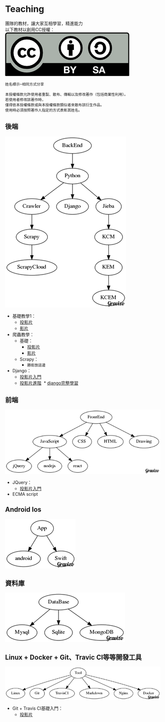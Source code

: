 # Teaching
團隊的教材，讓大家互相學習，精進能力  
以下教材以創用CC授權：  
![圖片](by-sa.png)

```
姓名標示─相同方式分享  

本授權條款允許使用者重製、散布、傳輸以及修改著作（包括商業性利用）。
若使用者修改該著作時，
僅得依本授權條款或與本授權條款類似者來散布該衍生作品。
使用時必須按照著作人指定的方式表彰其姓名。
```

## 後端

![dd](backend.png)

* 基礎教學1：
  * [投影片](http://slides.com/davidtnfsh/deck-3)
  * [影片]()
* 爬蟲教學：
  * 基礎：
    * [投影片](http://slides.com/davidtnfsh/deck)
    * [影片]()
  * Scrapy：
    * `勝銜放這邊`
* Django：
  * [投影片入門](http://slides.com/campass/deck#/)
  * [投影片進階](django/django-2.md)
  * [django完整學習](http://dokelung-blog.logdown.com/)

## 前端

![前端天賦樹](front.png)

* JQuery：
  * [投影片入門](JQuery/JQuery初階.md)
* ECMA script

## Android Ios

![app天賦樹](app.png)

## 資料庫

![a](database.png)

## Linux + Docker + Git、Travic CI等等開發工具

![a](linux.png)

* Git + Travis CI基礎入門：
  * [投影片](http://slides.com/davidtnfsh/deck-2)
